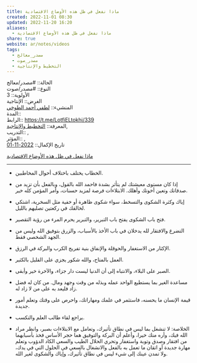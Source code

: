```yaml
---  
title: ماذا نفعل في ظل هذه الأوضاع الاقتصادية  
created: 2022-11-01 08:30  
updated: 2022-11-20 16:20  
aliases:  
  - ماذا نفعل في ظل هذه الأوضاع الاقتصادية  
share: true  
website: ar/notes/videos  
tags:  
  - مصدر_معالج  
  - مصدر_صوت  
  - التخطيط واﻹنتاجية  
---  
```

  
  
  
الحالة:: #مصدر/معالج  
النوع:: #مصدر/صوت  
اﻷولوية:: 3  
الغرض:: الإنتاجية  
المنشيء:: [لطفي أحمد الطوخي](%D9%84%D8%B7%D9%81%D9%8A%20%D8%A3%D8%AD%D9%85%D8%AF%20%D8%A7%D9%84%D8%B7%D9%88%D8%AE%D9%8A.md)  
المدة::  
الرابط:: <https://t.me/LotfiELtokhi/339>  
المعرفة:: [التخطيط واﻹنتاجية](%D8%A7%D9%84%D8%AA%D8%AE%D8%B7%D9%8A%D8%B7%20%D9%88%D8%A7%EF%BB%B9%D9%86%D8%AA%D8%A7%D8%AC%D9%8A%D8%A9.md),  
التدريب:: ,  
المؤثر:: ,  
تاريخ اﻹكمال:: [2022-11-01](2022-11-01.md)  
  
[ماذا نفعل في ظل هذه الأوضاع الاقتصادية](https://t.me/LotfiELtokhi/339)  
  
---  
  
- الخطاب يختلف باختلاف أحوال المخاطبين.  
  
- إذا كان مستوى معيشتك لم يتأثر بشدة فاحمد الله بالقول، وبالفعل بأن تزيد من صدقاتك وتعين أخوتك وأهلك. الابتلاءات فرصة لمزيد حسنات، وأمر المؤمن كله خير.  
  
- إياك وكثرة الشكوى والتسخط، سواء شكوى ظاهرة أو خفية مثل السخرية، اشتكي لخالقك في ركعتين تصليهم بالليل.  
  
- فتح باب الشكوى يفتح باب التبرير، والتبرير يحرم المرء من رؤية التقصير.  
  
- التضرع والافتقار لله يدخلان في باب الأخذ بالأسباب، والزرق بتوفيق الله وليس من الجهد الشخصي فقط.  
  
- الإكثار من الاستغفار والحوقلة والإنفاق بنية تفريج الكرب والبركة في الرزق.  
  
- العمل بالمتاح، والله شكور يجزي على القليل بالكثير.  
  
- الصبر على البلاء، والانتباه إلى أن الدنيا ليست دار جزاء، والآخرة خير وأبقى.  
  
- مساعدة الغير بما يستطيع الواحد عمله وبذله من وقت وجهد ومال. من كان له فضل زاد فليعد به على من لا زاد له.  
  
- قيمة الإنسان ما يحسنه، فاستثمر في علمك ومهاراتك، واحرص على وقتك وتعلم أمور جديدة.  
  
- يراجع لقاء طالب العلم والتكسب.  
  
- الخلاصة: لا تنشغل بما ليس في نطاق تأثيرك، وتعامل مع الابتلاءات بصبر، وانظر مراد الله فيك، وأره منك خيرا، وأعلم أن البركة والتوفيق هما حجر الأساس فخذ بأسبابهما من افتقار وصدق وتوبة واستغفار وتحري الحلال الطيب والسعي الكاد الدؤوب وتعلم مهارة جديدة أو اتقان ما تعمل به بالفعل والانشغال بالسعي في الحلول التي في يدك، ولا تمدن عينك إلى شيء ليس في نطاق تأثيرك، وإياك والشكوى لغير الله.  
